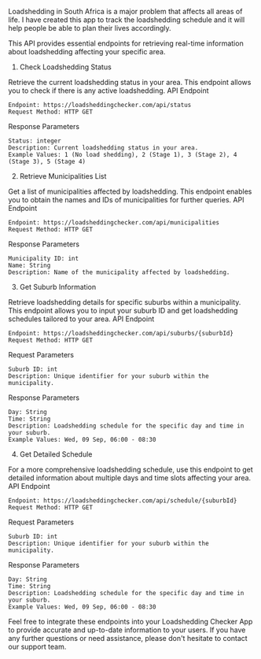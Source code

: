 Loadshedding in South Africa is a major problem that affects all areas of life. I have created this app to track the loadshedding schedule and it will help people be able to plan their lives accordingly.

This API provides essential endpoints for retrieving real-time information about loadshedding affecting your specific area.
1. Check Loadshedding Status

Retrieve the current loadshedding status in your area. This endpoint allows you to check if there is any active loadshedding.
API Endpoint

    Endpoint: https://loadsheddingchecker.com/api/status
    Request Method: HTTP GET

Response Parameters

    Status: integer
    Description: Current loadshedding status in your area.
    Example Values: 1 (No load shedding), 2 (Stage 1), 3 (Stage 2), 4 (Stage 3), 5 (Stage 4)

2. Retrieve Municipalities List

Get a list of municipalities affected by loadshedding. This endpoint enables you to obtain the names and IDs of municipalities for further queries.
API Endpoint

    Endpoint: https://loadsheddingchecker.com/api/municipalities
    Request Method: HTTP GET

Response Parameters

    Municipality ID: int
    Name: String
    Description: Name of the municipality affected by loadshedding.

3. Get Suburb Information

Retrieve loadshedding details for specific suburbs within a municipality. This endpoint allows you to input your suburb ID and get loadshedding schedules tailored to your area.
API Endpoint

    Endpoint: https://loadsheddingchecker.com/api/suburbs/{suburbId}
    Request Method: HTTP GET

Request Parameters

    Suburb ID: int
    Description: Unique identifier for your suburb within the municipality.

Response Parameters

    Day: String
    Time: String
    Description: Loadshedding schedule for the specific day and time in your suburb.
    Example Values: Wed, 09 Sep, 06:00 - 08:30

4. Get Detailed Schedule

For a more comprehensive loadshedding schedule, use this endpoint to get detailed information about multiple days and time slots affecting your area.
API Endpoint

    Endpoint: https://loadsheddingchecker.com/api/schedule/{suburbId}
    Request Method: HTTP GET

Request Parameters

    Suburb ID: int
    Description: Unique identifier for your suburb within the municipality.

Response Parameters

    Day: String
    Time: String
    Description: Loadshedding schedule for the specific day and time in your suburb.
    Example Values: Wed, 09 Sep, 06:00 - 08:30

Feel free to integrate these endpoints into your Loadshedding Checker App to provide accurate and up-to-date information to your users. If you have any further questions or need assistance, please don't hesitate to contact our support team.